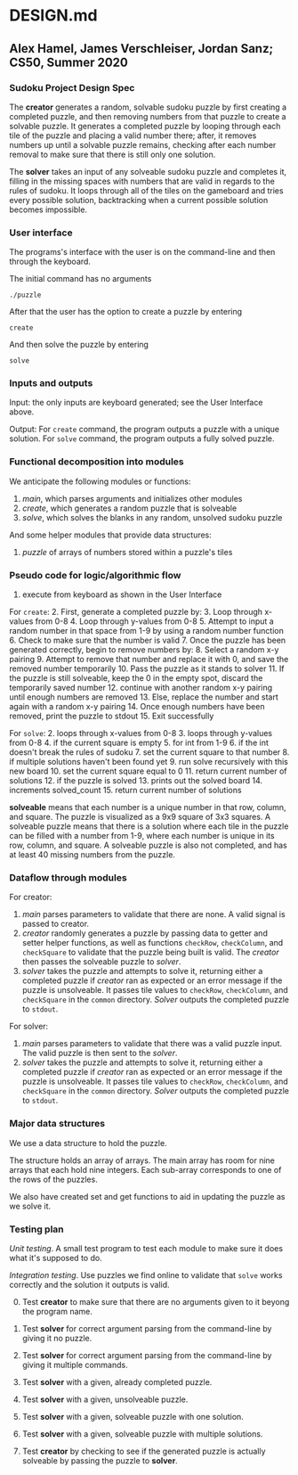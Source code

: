 # DESIGN.md
## Alex Hamel, James Verschleiser, Jordan Sanz; CS50, Summer 2020

### Sudoku Project Design Spec

The **creator** generates a random, solvable sudoku puzzle by first creating a completed puzzle, and then removing numbers from that puzzle to create a solvable puzzle. 
It generates a completed puzzle by looping through each tile of the puzzle and placing a valid number there; after, it removes numbers up until a solvable puzzle remains, checking after each number removal to make sure that there is still only one solution.

The **solver** takes an input of any solveable sudoku puzzle and completes it, filling in the missing spaces with numbers that are valid in regards to the rules of sudoku. It loops through all of the tiles on the gameboard and tries every possible solution, backtracking when a current possible solution becomes impossible.


### User interface

The programs's interface with the user is on the command-line and then through the keyboard.

The initial command has no arguments

```
./puzzle
```

After that the user has the option to create a puzzle by entering

```
create
```

And then solve the puzzle by entering

```
solve
```

### Inputs and outputs

Input: the only inputs are keyboard generated; see the User Interface above.

Output: For `create` command, the program outputs a puzzle with a unique solution. For `solve` command, the program outputs a fully solved puzzle.


### Functional decomposition into modules

We anticipate the following modules or functions:

 1. *main*, which parses arguments and initializes other modules
 2. *create*, which generates a random puzzle that is solveable
 3. *solve*, which solves the blanks in any random, unsolved sudoku puzzle

And some helper modules that provide data structures:

 1. *puzzle* of arrays of numbers stored within a puzzle's tiles

### Pseudo code for logic/algorithmic flow

1. execute from keyboard as shown in the User Interface

For `create`:
2. First, generate a completed puzzle by:
    3. Loop through x-values from 0-8
        4. Loop through y-values from 0-8
            5. Attempt to input a random number in that space from 1-9 by using a random number function
                6. Check to make sure that the number is valid
7. Once the puzzle has been generated correctly, begin to remove numbers by:
    8. Select a random x-y pairing
    9. Attempt to remove that number and replace it with 0, and save the removed number temporarily
        10. Pass the puzzle as it stands to solver
        11. If the puzzle is still solveable, keep the 0 in the empty spot, discard the temporarily saved number
            12. continue with another random x-y pairing until enough numbers are removed
        13. Else, replace the number and start again with a random x-y pairing
14. Once enough numbers have been removed, print the puzzle to stdout
15. Exit successfully

For `solve`:
2. loops through x-values from 0-8
    3. loops through y-values from 0-8
        4. if the current square is empty
            5. for int from 1-9
                6. if the int doesn't break the rules of sudoku
                    7. set the current square to that number
                    8. if multiple solutions haven't been found yet
                        9. run solve recursively with this new board
                    10. set the current square equal to 0
            11. return current number of solutions
12. if the puzzle is solved
    13. prints out the solved board
    14. increments solved_count
15. return current number of solutions


**solveable** means that each number is a unique number in that row, column, and square. The puzzle is visualized as a 9x9 square of 3x3 squares. A solveable puzzle means that there is a solution where each tile in the puzzle can be filled with a number from 1-9, where each number is unique in its row, column, and square. A solveable puzzle is also not completed, and has at least 40 missing numbers from the puzzle. 

### Dataflow through modules

For creator:
 1. *main* parses parameters to validate that there are none. A valid signal is passed to creator. 
 2. *creator* randomly generates a puzzle by passing data to getter and setter helper functions, as well as functions `checkRow`, `checkColumn`, and `checkSquare` to validate that the puzzle being built is valid. The *creator* then passes the solveable puzzle to *solver*.
 3. *solver* takes the puzzle and attempts to solve it, returning either a completed puzzle if *creator* ran as expected or an error message if the puzzle is unsolveable. It passes tile values to `checkRow`, `checkColumn`, and `checkSquare` in the `common` directory. *Solver* outputs the completed puzzle to `stdout`. 

For solver:
1. *main* parses parameters to validate that there was a valid puzzle input. The valid puzzle is then sent to the *solver*.
2. *solver* takes the puzzle and attempts to solve it, returning either a completed puzzle if *creator* ran as expected or an error message if the puzzle is unsolveable. It passes tile values to `checkRow`, `checkColumn`, and `checkSquare` in the `common` directory. *Solver* outputs the completed puzzle to `stdout`. 

### Major data structures

We use a data structure to hold the puzzle.

The structure holds an array of arrays. The main array has room for nine arrays that each hold nine integers. Each sub-array corresponds to one of the rows of the puzzles.

We also have created set and get functions to aid in updating the puzzle as we solve it.

### Testing plan

*Unit testing*.  A small test program to test each module to make sure it does what it's supposed to do.

*Integration testing*.  Use puzzles we find online to validate that `solve` works correctly and the solution it outputs is valid.

0. Test **creator** to make sure that there are no arguments given to it beyong the program name.

0. Test **solver** for correct argument parsing from the command-line by giving it no puzzle.

0. Test **solver** for correct argument parsing from the command-line by giving it multiple commands.

1. Test **solver** with a given, already completed puzzle.

2. Test **solver** with a given, unsolveable puzzle.

3. Test **solver** with a given, solveable puzzle with one solution.

4. Test **solver** with a given, solveable puzzle with multiple solutions.

5. Test **creator** by checking to see if the generated puzzle is actually solveable by passing the puzzle to **solver**. 